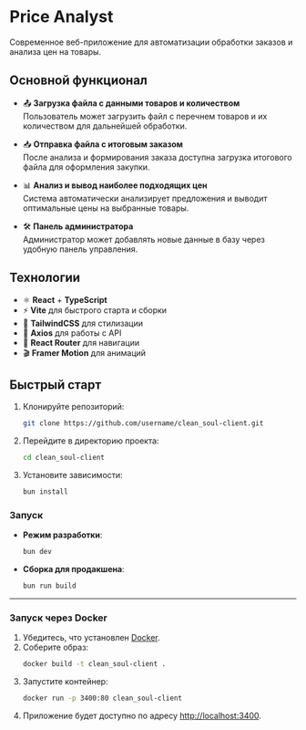 # Price Analyst

Современное веб-приложение для автоматизации обработки заказов и анализа цен на товары.

## Основной функционал

- 📤 **Загрузка файла с данными товаров и количеством**  
  Пользователь может загрузить файл с перечнем товаров и их количеством для дальнейшей обработки.

- 📥 **Отправка файла с итоговым заказом**  
  После анализа и формирования заказа доступна загрузка итогового файла для оформления закупки.

- 📊 **Анализ и вывод наиболее подходящих цен**  
  Система автоматически анализирует предложения и выводит оптимальные цены на выбранные товары.

- 🛠️ **Панель администратора**  
  Администратор может добавлять новые данные в базу через удобную панель управления.

## Технологии

- ⚛️ **React** + **TypeScript**  
- ⚡ **Vite** для быстрого старта и сборки  
- 🎨 **TailwindCSS** для стилизации  
- 🔗 **Axios** для работы с API  
- 🧭 **React Router** для навигации  
- 🎬 **Framer Motion** для анимаций

## Быстрый старт

1. Клонируйте репозиторий:
   ```bash
   git clone https://github.com/username/clean_soul-client.git
   ```
2. Перейдите в директорию проекта:
   ```bash
   cd clean_soul-client
   ```
3. Установите зависимости:
   ```bash
   bun install
   ```

### Запуск
- **Режим разработки**:
  ```bash
  bun dev
  ```
- **Сборка для продакшена**:
  ```bash
  bun run build
  ```

---

### Запуск через Docker

1. Убедитесь, что установлен [Docker](https://www.docker.com/).
2. Соберите образ:
   ```bash
   docker build -t clean_soul-client .
   ```
3. Запустите контейнер:
   ```bash
   docker run -p 3400:80 clean_soul-client
   ```
4. Приложение будет доступно по адресу [http://localhost:3400](http://localhost:3400).
